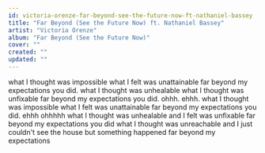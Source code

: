 ```yaml
---
id: victoria-orenze-far-beyond-see-the-future-now-ft-nathaniel-bassey
title: "Far Beyond (See the Future Now) ft. Nathaniel Bassey"
artist: "Victoria Orenze"
album: "Far Beyond (See the Future Now)"
cover: ""
created: ""
updated: ""
---
```


what I thought was impossible what I felt was unattainable far beyond my expectations you did. what I thought was unhealable what I thought was unfixable far beyond my expectations you did. ohhh. ehhh. what I thought was impossible what I felt was unattainable far beyond my expectations you did. ehhh ohhhhh what I thought was unhealable and I felt was unfixable far beyond my expectations you did what I thought was unreachable and I just couldn't see the house but something happened far beyond my expectations